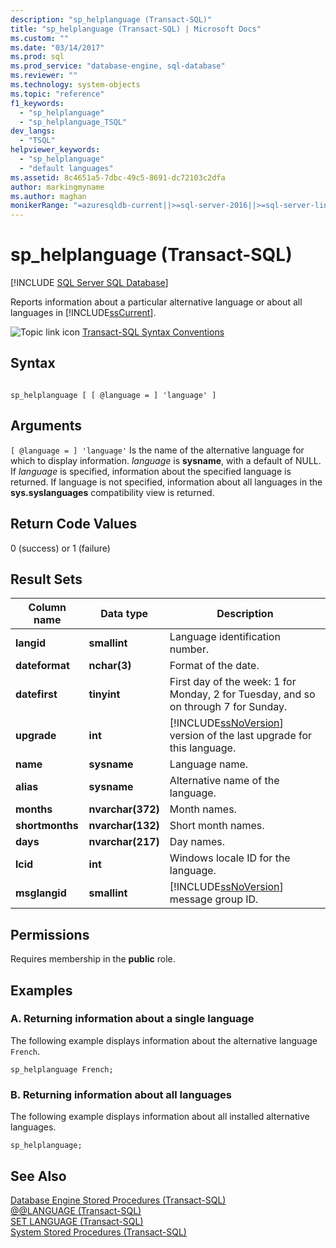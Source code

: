 ```yaml
---
description: "sp_helplanguage (Transact-SQL)"
title: "sp_helplanguage (Transact-SQL) | Microsoft Docs"
ms.custom: ""
ms.date: "03/14/2017"
ms.prod: sql
ms.prod_service: "database-engine, sql-database"
ms.reviewer: ""
ms.technology: system-objects
ms.topic: "reference"
f1_keywords: 
  - "sp_helplanguage"
  - "sp_helplanguage_TSQL"
dev_langs: 
  - "TSQL"
helpviewer_keywords: 
  - "sp_helplanguage"
  - "default languages"
ms.assetid: 8c4651a5-7dbc-49c5-8691-dc72103c2dfa
author: markingmyname
ms.author: maghan
monikerRange: "=azuresqldb-current||>=sql-server-2016||>=sql-server-linux-2017||=azuresqldb-mi-current"
---
```

# sp_helplanguage (Transact-SQL)
[!INCLUDE [SQL Server SQL Database](../../includes/applies-to-version/sql-asdb.md)]

  Reports information about a particular alternative language or about all languages in [!INCLUDE[ssCurrent](../../includes/sscurrent-md.md)].  
  
 ![Topic link icon](../../database-engine/configure-windows/media/topic-link.gif "Topic link icon") [Transact-SQL Syntax Conventions](../../t-sql/language-elements/transact-sql-syntax-conventions-transact-sql.md)  
  
## Syntax  
  
```  
  
sp_helplanguage [ [ @language = ] 'language' ]  
```  
  
## Arguments  
`[ @language = ] 'language'`
 Is the name of the alternative language for which to display information. *language* is **sysname**, with a default of NULL. If *language* is specified, information about the specified language is returned. If language is not specified, information about all languages in the **sys.syslanguages** compatibility view is returned.  
  
## Return Code Values  
 0 (success) or 1 (failure)  
  
## Result Sets  
  
|Column name|Data type|Description|  
|-----------------|---------------|-----------------|  
|**langid**|**smallint**|Language identification number.|  
|**dateformat**|**nchar(3)**|Format of the date.|  
|**datefirst**|**tinyint**|First day of the week: 1 for Monday, 2 for Tuesday, and so on through 7 for Sunday.|  
|**upgrade**|**int**|[!INCLUDE[ssNoVersion](../../includes/ssnoversion-md.md)] version of the last upgrade for this language.|  
|**name**|**sysname**|Language name.|  
|**alias**|**sysname**|Alternative name of the language.|  
|**months**|**nvarchar(372)**|Month names.|  
|**shortmonths**|**nvarchar(132)**|Short month names.|  
|**days**|**nvarchar(217)**|Day names.|  
|**lcid**|**int**|Windows locale ID for the language.|  
|**msglangid**|**smallint**|[!INCLUDE[ssNoVersion](../../includes/ssnoversion-md.md)] message group ID.|  
  
## Permissions  
 Requires membership in the **public** role.  
  
## Examples  
  
### A. Returning information about a single language  
 The following example displays information about the alternative language `French`.  
  
```  
sp_helplanguage French;  
```  
  
### B. Returning information about all languages  
 The following example displays information about all installed alternative languages.  
  
```  
sp_helplanguage;  
```  
  
## See Also  
 [Database Engine Stored Procedures &#40;Transact-SQL&#41;](../../relational-databases/system-stored-procedures/database-engine-stored-procedures-transact-sql.md)   
 [@@LANGUAGE &#40;Transact-SQL&#41;](../../t-sql/functions/language-transact-sql.md)   
 [SET LANGUAGE &#40;Transact-SQL&#41;](../../t-sql/statements/set-language-transact-sql.md)   
 [System Stored Procedures &#40;Transact-SQL&#41;](../../relational-databases/system-stored-procedures/system-stored-procedures-transact-sql.md)  
  
  
